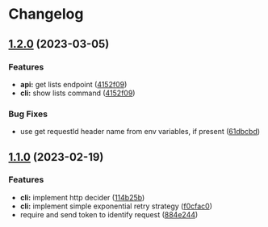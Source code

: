# Changelog

## [1.2.0](https://github.com/alexx666/clean-arch-todos/compare/todos-cli-v1.1.0...todos-cli-v1.2.0) (2023-03-05)


### Features

* **api:** get lists endpoint ([4152f09](https://github.com/alexx666/clean-arch-todos/commit/4152f092d65799d8881dd9124a59fdb4f1ebec52))
* **cli:** show lists command ([4152f09](https://github.com/alexx666/clean-arch-todos/commit/4152f092d65799d8881dd9124a59fdb4f1ebec52))


### Bug Fixes

* use get requestId header name from env variables, if present ([61dbcbd](https://github.com/alexx666/clean-arch-todos/commit/61dbcbd7f60a4c34161e3d4d7c5dcfc27570e2d7))

## [1.1.0](https://github.com/alexx666/clean-arch-todos/compare/todos-cli-v1.0.1...todos-cli-v1.1.0) (2023-02-19)


### Features

* **cli:** implement http decider ([114b25b](https://github.com/alexx666/clean-arch-todos/commit/114b25bf4e29999780e2b2f1918bb1f862ddcb16))
* **cli:** implement simple exponential retry strategy ([f0cfac0](https://github.com/alexx666/clean-arch-todos/commit/f0cfac010d9b11ccb0a49c54a9b0a98f3e5925e4))
* require and send token to identify request ([884e244](https://github.com/alexx666/clean-arch-todos/commit/884e244800896a1652c0ee62a9cb87b9ed4afc94))
